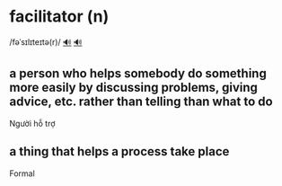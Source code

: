 # facilitator (n)

/fəˈsɪlɪteɪtə(r)/ [🔊](https://www.oxfordlearnersdictionaries.com/media/english/uk_pron/f/fac/facil/facilitator__gb_1.mp3) [🔊](https://www.oxfordlearnersdictionaries.com/media/english/us_pron/f/fac/facil/facilitator__us_1.mp3)

## a person who helps somebody do something more easily by discussing problems, giving advice, etc. rather than telling than what to do

Người hỗ trợ

## a thing that helps a process take place

Formal